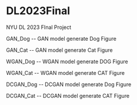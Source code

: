 # DL2023Final
NYU DL 2023 FInal Project

GAN_Dog -- GAN model generate Dog Figure

GAN_Cat -- GAN model generate Cat Figure

WGAN_Dog -- WGAN model generate DOG Figure

WGAN_Cat -- WGAN model generate CAT Figure

DCGAN_Dog -- DCGAN model generate Dog Figure

DCGAN_Cat -- DCGAN model generate CAT Figure
